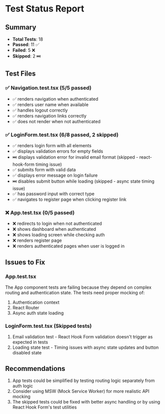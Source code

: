 # Test Status Report

## Summary
- **Total Tests**: 18
- **Passed**: 11 ✅
- **Failed**: 5 ❌
- **Skipped**: 2 ⏭️

## Test Files

### ✅ Navigation.test.tsx (5/5 passed)
- ✅ renders navigation when authenticated
- ✅ renders user name when available
- ✅ handles logout correctly
- ✅ renders navigation links correctly
- ✅ does not render when not authenticated

### ✅ LoginForm.test.tsx (6/8 passed, 2 skipped)
- ✅ renders login form with all elements
- ✅ displays validation errors for empty fields
- ⏭️ displays validation error for invalid email format (skipped - react-hook-form timing issue)
- ✅ submits form with valid data
- ✅ displays error message on login failure
- ⏭️ disables submit button while loading (skipped - async state timing issue)
- ✅ has password input with correct type
- ✅ navigates to register page when clicking register link

### ❌ App.test.tsx (0/5 passed)
- ❌ redirects to login when not authenticated
- ❌ shows dashboard when authenticated
- ❌ shows loading screen while checking auth
- ❌ renders register page
- ❌ renders authenticated pages when user is logged in

## Issues to Fix

### App.test.tsx
The App component tests are failing because they depend on complex routing and authentication state. The tests need proper mocking of:
1. Authentication context
2. React Router
3. Async auth state loading

### LoginForm.test.tsx (Skipped tests)
1. Email validation test - React Hook Form validation doesn't trigger as expected in tests
2. Loading state test - Timing issues with async state updates and button disabled state

## Recommendations
1. App tests could be simplified by testing routing logic separately from auth logic
2. Consider using MSW (Mock Service Worker) for more realistic API mocking
3. The skipped tests could be fixed with better async handling or by using React Hook Form's test utilities